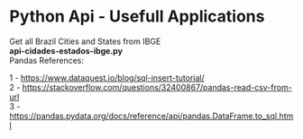 # Python Api - Usefull Applications

Get all Brazil Cities and States from IBGE  \
****api-cidades-estados-ibge.py**** \
Pandas References: 

  1 - https://www.dataquest.io/blog/sql-insert-tutorial/ \
  2 - https://stackoverflow.com/questions/32400867/pandas-read-csv-from-url \
  3 - https://pandas.pydata.org/docs/reference/api/pandas.DataFrame.to_sql.html 

